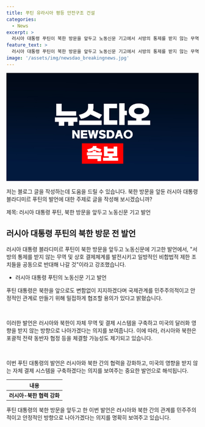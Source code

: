 ```yaml
---
title: 푸틴 유라시아 평등 안전구조 건설
categories:
  - News
excerpt: >
  러시아 대통령 푸틴이 북한 방문을 앞두고 노동신문 기고에서 서방의 통제를 받지 않는 무역 및 결제체계를 발전시키고 비합법적 제한조치에 공동으로 반대할 것이라고 밝혔다. 이에 따라 푸틴은 김정은 국무위원장 초청에 따라 북한을 1박2일 방문할 예정이며, 이로써 러시아와 북한이 독자적인 무역 및 결제 시스템을 구축하기로 했다. 푸틴은 민주주의적이고 안정적인 관계를 위해 북한을 지지하며, 북러 관계 발전 및 협력을 강조했다.
feature_text: >
  러시아 대통령 푸틴이 북한 방문을 앞두고 노동신문 기고에서 서방의 통제를 받지 않는 무역 및 결제체계를 발전시키고 비합법적 제한조치에 공동으로 반대할 것이라고 밝혔다. 이에 따라 푸틴은 김정은 국무위원장 초청에 따라 북한을 1박2일 방문할 예정이며, 이로써 러시아와 북한이 독자적인 무역 및 결제 시스템을 구축하기로 했다. 푸틴은 민주주의적이고 안정적인 관계를 위해 북한을 지지하며, 북러 관계 발전 및 협력을 강조했다.
image: '/assets/img/newsdao_breakingnews.jpg'
---
```


<p><img src="/assets/img/newsdao_breakingnews.jpg" alt="koreaapp 속보" /></p>

<p>저는 블로그 글을 작성하는데 도움을 드릴 수 있습니다. 북한 방문을 앞둔 러시아 대통령 블라디미르 푸틴의 발언에 대한 주제로 글을 작성해 보시겠습니까?</p>

<p>제목: 러시아 대통령 푸틴, 북한 방문을 앞두고 노동신문 기고 발언</p>

<h2 data-ke-size="size26">러시아 대통령 푸틴의 북한 방문 전 발언</h2>

<p>러시아 대통령 블라디미르 푸틴이 북한 방문을 앞두고 노동신문에 기고한 발언에서, "서방의 통제를 받지 않는 무역 및 상호 결제체계를 발전시키고 일방적인 비합법적 제한 조치들을 공동으로 반대해 나갈 것"이라고 강조했습니다.</p>

<ul>
<li>러시아 대통령 푸틴의 노동신문 기고 발언</li>
</ul>

<p>푸틴 대통령은 북한을 앞으로도 변함없이 지지하겠다며 국제관계를 민주주의적이고 안정적인 관계로 만들기 위해 밀접하게 협조할 용의가 있다고 밝혔습니다.</p>

<p data-ke-size="size16">&nbsp;</p>

<p>이러한 발언은 러시아와 북한이 자체 무역 및 결제 시스템을 구축하고 미국의 달러화 영향을 받지 않는 방향으로 나아가겠다는 의지를 보여줍니다. 이에 따라, 러시아와 북한은 포괄적 전략 동반자 협정 등을 체결할 가능성도 제기되고 있습니다.</p>

<p data-ke-size="size16">&nbsp;</p>

<p>이번 푸틴 대통령의 발언은 러시아와 북한 간의 협력을 강화하고, 미국의 영향을 받지 않는 자체 결제 시스템을 구축하겠다는 의지를 보여주는 중요한 발언으로 해석됩니다.</p>

<table>
<thead>
<tr>
<th>내용</th>
</tr>
</thead>
<tbody>
<tr>
<td style="text-align: center; height: 17px;"><b>러시아-북한 협력 강화</b></td>
</tr>
</tbody>
</table>

<p>푸틴 대통령의 북한 방문을 앞두고 한 이번 발언은 러시아와 북한 간의 관계를 민주주의적이고 안정적인 방향으로 나아가겠다는 의지를 명확히 보여주고 있습니다.</p>

